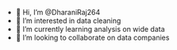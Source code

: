 - 👋 Hi, I’m @DharaniRaj264
- 👀 I’m interested in data cleaning
- 🌱 I’m currently learning analysis on wide data
- 💞️ I’m looking to collaborate on data companies
  

<!---
DharaniRaj264/DharaniRaj264 is a ✨ special ✨ repository because its `README.md` (this file) appears on your GitHub profile.
You can click the Preview link to take a look at your changes.
--->
